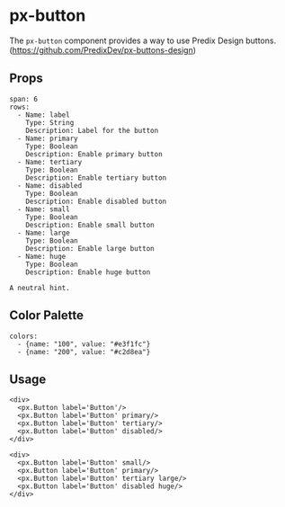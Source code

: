 # px-button
The `px-button` component provides a way to use Predix Design buttons. (https://github.com/PredixDev/px-buttons-design)

## Props

```table
span: 6
rows:
  - Name: label
    Type: String
    Description: Label for the button
  - Name: primary
    Type: Boolean
    Description: Enable primary button
  - Name: tertiary
    Type: Boolean
    Description: Enable tertiary button
  - Name: disabled
    Type: Boolean
    Description: Enable disabled button
  - Name: small
    Type: Boolean
    Description: Enable small button
  - Name: large
    Type: Boolean
    Description: Enable large button
  - Name: huge
    Type: Boolean
    Description: Enable huge button
```

```hint|neutral
A neutral hint.
```

## Color Palette

```color-palette
colors:
  - {name: "100", value: "#e3f1fc"}
  - {name: "200", value: "#c2d8ea"}
```

## Usage


```react|lang-jsx
<div>
  <px.Button label='Button'/>
  <px.Button label='Button' primary/>
  <px.Button label='Button' tertiary/>
  <px.Button label='Button' disabled/>
</div>
```

```react|lang-jsx
<div>
  <px.Button label='Button' small/>
  <px.Button label='Button' primary/>
  <px.Button label='Button' tertiary large/>
  <px.Button label='Button' disabled huge/>
</div>
```

